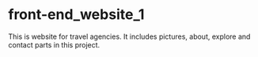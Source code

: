 # front-end_website_1
This is website for travel agencies. It includes pictures, about, explore and contact parts in this project. 
